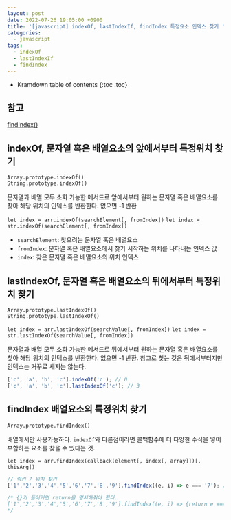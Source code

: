 ```yaml
---
layout: post
date: 2022-07-26 19:05:00 +0900
title: '[javascript] indexOf, lastIndexIf, findIndex 특정요소 인덱스 찾기 '
categories:
  - javascript
tags:
  - indexOf
  - lastIndexIf
  - findIndex
---
```


* Kramdown table of contents
{:toc .toc}

## 참고

[findIndex()](https://developer.mozilla.org/ko/docs/Web/JavaScript/Reference/Global_Objects/Array/findIndex)


## indexOf, 문자열 혹은 배열요소의 앞에서부터 특정위치 찾기

`Array.prototype.indexOf()`  
`String.prototype.indexOf()`  

문자열과 배열 모두 소화 가능한 메서드로 앞에서부터 원하는 문자열 혹은 배열요소를 찾아 해당 위치의 인덱스를 반환한다. 없으면 -1 반환

`let index = arr.indexOf(searchElement[, fromIndex])`
`let index = str.indexOf(searchElement[, fromIndex])`

- `searchElement`: 찾으려는 문자열 혹은 배열요소
- `fromIndex`: 문자열 혹은 배열요소에서 찾기 시작하는 위치를 나타내는 인덱스 값
- `index`: 찾은 문자열 혹은 배열요소의 위치 인덱스


## lastIndexOf, 문자열 혹은 배열요소의 뒤에서부터 특정위치 찾기

`Array.prototype.lastIndexOf()`  
`String.prototype.lastIndexOf()`  


`let index = arr.lastIndexOf(searchValue[, fromIndex])`
`let index = str.lastIndexOf(searchValue[, fromIndex])`

문자열과 배열 모두 소화 가능한 메서드로 뒤에서부터 원하는 문자열 혹은 배열요소를 찾아 해당 위치의 인덱스를 반환한다. 없으면 -1 반환. 참고로 찾는 것은 뒤에서부터지만 인덱스는 거꾸로 세지는 않는다. 

```js
['c', 'a', 'b', 'c'].indexOf('c'); // 0
['c', 'a', 'b', 'c'].lastIndexOf('c'); // 3
```

## findIndex 배열요소의 특정위치 찾기

`Array.prototype.findIndex()`  

배열에서만 사용가능하다. `indexOf`와 다른점이라면 콜백함수에 더 다양한 수식을 넣어 부합하는 요소를 찾을 수 있다는 것.

`let index = arr.findIndex(callback(element[, index[, array]])[, thisArg])`

```js
// 럭키 7 위치 찾기
['1','2','3','4','5','6','7','8','9'].findIndex((e, i) => e === '7'); // 6

/* {}가 들어가면 return을 명시해줘야 한다. 
['1','2','3','4','5','6','7','8','9'].findIndex((e, i) => {return e === '7'}) 
*/
```